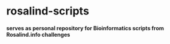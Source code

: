 # rosalind-scripts
#### serves as personal repository for Bioinformatics scripts from Rosalind.info challenges

